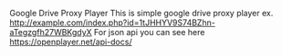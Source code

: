 Google Drive Proxy Player
This is simple google drive proxy player
ex. http://example.com/index.php?id=1tJHHYV9S74BZhn-aTegzgfh27WBKgdyX
For json api you can see here https://openplayer.net/api-docs/
